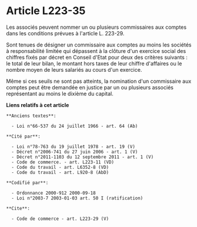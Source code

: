 # Article L223-35

Les associés peuvent nommer un ou plusieurs commissaires aux comptes dans les conditions prévues à l'article L. 223-29. 

Sont tenues de désigner un commissaire aux comptes au moins les sociétés à responsabilité limitée qui dépassent à la clôture
d'un exercice social des chiffres fixés par décret en Conseil d'Etat pour deux des critères suivants : le total de leur
bilan, le montant hors taxes de leur chiffre d'affaires ou le nombre moyen de leurs salariés au cours d'un exercice. 

Même si ces seuils ne sont pas atteints, la nomination d'un commissaire aux comptes peut être demandée en justice par un ou
plusieurs associés représentant au moins le dixième du capital.

**Liens relatifs à cet article**

	**Anciens textes**:

	  - Loi n°66-537 du 24 juillet 1966 - art. 64 (Ab)

	**Cité par**:

	  - Loi n°78-763 du 19 juillet 1978 - art. 19 (V)
	  - Décret n°2006-741 du 27 juin 2006 - art. 1 (V)
	  - Décret n°2011-1103 du 12 septembre 2011 - art. 1 (V)
	  - Code de commerce. - art. L223-11 (VD)
	  - Code du travail - art. L6352-8 (VD)
	  - Code du travail - art. L920-8 (AbD)

	**Codifié par**:

	  - Ordonnance 2000-912 2000-09-18
	  - Loi n°2003-7 2003-01-03 art. 50 I (ratification)

	**Cite**:

	  - Code de commerce - art. L223-29 (V)
